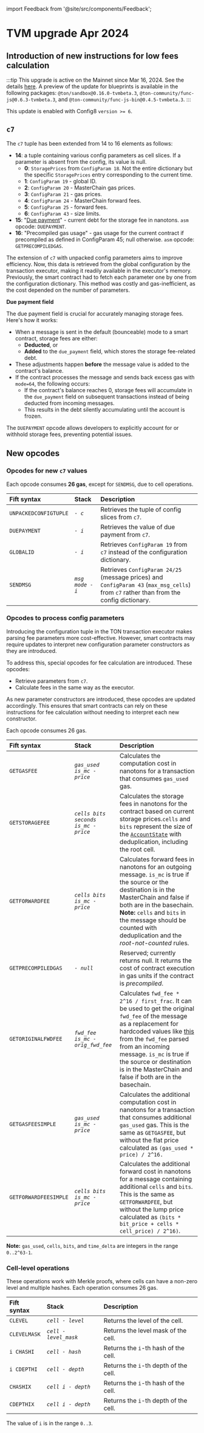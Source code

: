 import Feedback from '@site/src/components/Feedback';

# TVM upgrade Apr 2024

## Introduction of new instructions for low fees calculation

:::tip
This upgrade is active on the Mainnet since Mar 16, 2024. See the details [here](https://t.me/tonstatus/101). A preview of the update for blueprints is available in the following packages: `@ton/sandbox@0.16.0-tvmbeta.3`, `@ton-community/func-js@0.6.3-tvmbeta.3`, and `@ton-community/func-js-bin@0.4.5-tvmbeta.3`.
:::

This update is enabled with Config8 `version >= 6`.

## `c7`

The `c7` tuple has been extended from 14 to 16 elements as follows:

- **14**: a tuple containing various config parameters as cell slices. If a parameter is absent from the config, its value is null.
  - **0**: `StoragePrices` from `ConfigParam 18`. Not the entire dictionary but the specific `StoragePrices` entry corresponding to the current time.
  - **1**: `ConfigParam 19` - global ID.
  - **2**: `ConfigParam 20` - MasterChain gas prices.
  - **3**: `ConfigParam 21` - gas prices.
  - **4**: `ConfigParam 24` - MasterChain forward fees.
  - **5**: `ConfigParam 25` - forward fees.
  - **6**: `ConfigParam 43` - size limits.
- **15**: "[Due payment](https://github.com/ton-blockchain/ton/blob/8a9ff339927b22b72819c5125428b70c406da631/crypto/block/block.tlb#L237)" - current debt for the storage fee in nanotons. `asm` opcode: `DUEPAYMENT`.
- **16**: "Precompiled gas usage" - gas usage for the current contract if precompiled as defined in ConfigParam 45; null otherwise.
  `asm` opcode: `GETPRECOMPILEDGAS`.

The extension of `c7` with unpacked config parameters aims to improve efficiency. Now, this data is retrieved from the global configuration by the transaction executor, making it readily available in the executor's memory. Previously, the smart contract had to fetch each parameter one by one from the configuration dictionary. This method was costly and gas-inefficient, as the cost depended on the number of parameters.

**Due payment field**

The due payment field is crucial for accurately managing storage fees. Here's how it works:

- When a message is sent in the default (bounceable) mode to a smart contract, storage fees are either:
  - **Deducted**, or
  - **Added** to the `due_payment` field, which stores the storage fee-related debt.
- These adjustments happen **before** the message value is added to the contract's balance.
- If the contract processes the message and sends back excess gas with `mode=64`, the following occurs:
  - If the contract's balance reaches 0, storage fees will accumulate in the `due_payment` field on subsequent transactions instead of being deducted from incoming messages.
  - This results in the debt silently accumulating until the account is frozen.

The `DUEPAYMENT` opcode allows developers to explicitly account for or withhold storage fees, preventing potential issues.

## New opcodes

### Opcodes for new `c7` values

Each opcode consumes **26 gas**, except for `SENDMSG`, due to cell operations.

| Fift syntax           | Stack            | Description                                                                                                                                                                                   |
| :-------------------- | :--------------- | :-------------------------------------------------------------------------------------------------------------------------------------------------------------------------------------------- |
| `UNPACKEDCONFIGTUPLE` | *`- c`*          | Retrieves the tuple of config slices from `c7`.                                                                                                                               |
| `DUEPAYMENT`          | *`- i`*          | Retrieves the value of due payment from `c7`.                                                                                                                                 |
| `GLOBALID`            | *`- i`*          | Retrieves `ConfigParam 19` from `c7` instead of the configuration dictionary.                                                                                                 |
| `SENDMSG`             | *`msg mode - i`* | Retrieves `ConfigParam 24/25` (message prices) and `ConfigParam 43` (`max_msg_cells`) from `c7` rather than from the config dictionary. |

### Opcodes to process config parameters

Introducing the configuration tuple in the TON transaction executor makes parsing fee parameters more cost-effective. However, smart contracts may require updates to interpret new configuration parameter constructors as they are introduced.

To address this, special opcodes for fee calculation are introduced. These opcodes:

- Retrieve parameters from `c7`.
- Calculate fees in the same way as the executor.

As new parameter constructors are introduced, these opcodes are updated accordingly. This ensures that smart contracts can rely on these instructions for fee calculation without needing to interpret each new constructor.

Each opcode consumes 26 gas.

| Fift syntax           | Stack                                | Description                                                                                                                                                                                                                                                                                                                                                                                                                                                                                                |
| :-------------------- | :----------------------------------- | :--------------------------------------------------------------------------------------------------------------------------------------------------------------------------------------------------------------------------------------------------------------------------------------------------------------------------------------------------------------------------------------------------------------------------------------------------------------------------------------------------------- |
| `GETGASFEE`           | *`gas_used is_mc - price`*           | Calculates the computation cost in nanotons for a transaction that consumes `gas_used` gas.                                                                                                                                                                                                                                                                                                                                                                                                |
| `GETSTORAGEFEE`       | *`cells bits seconds is_mc - price`* | Calculates the storage fees in nanotons for the contract based on current storage prices.`cells` and `bits` represent the size of the [`AccountState`](https://github.com/ton-blockchain/ton/blob/8a9ff339927b22b72819c5125428b70c406da631/crypto/block/block.tlb#L247) with deduplication, including the root cell.                                                                                                                                                       |
| `GETFORWARDFEE`       | *`cells bits is_mc - price`*         | Calculates forward fees in nanotons for an outgoing message. `is_mc` is true if the source or the destination is in the MasterChain and false if both are in the basechain. **Note:** `cells` and `bits` in the message should be counted with deduplication and the *root-not-counted* rules.                                                                                                                                             |
| `GETPRECOMPILEDGAS`   | *`- null`*                           | Reserved; currently returns null. It returns the cost of contract execution in gas units if the contract is *precompiled*.                                                                                                                                                                                                                                                                                                                                                 |
| `GETORIGINALFWDFEE`   | *`fwd_fee is_mc - orig_fwd_fee`*     | Calculates `fwd_fee * 2^16 / first_frac`. It can be used to get the original `fwd_fee` of the message as a replacement for hardcoded values like [this](https://github.com/ton-blockchain/token-contract/blob/21e7844fa6dbed34e0f4c70eb5f0824409640a30/ft/jetton-wallet.fc#L224C17-L224C46) from the `fwd_fee` parsed from an incoming message. `is_mc` is true if the source or destination is in the MasterChain and false if both are in the basechain. |
| `GETGASFEESIMPLE`     | *`gas_used is_mc - price`*           | Calculates the additional computation cost in nanotons for a transaction that consumes additional `gas_used` gas. This is the same as `GETGASFEE`, but without the flat price calculated as `(gas_used * price) / 2^16.`                                                                                                                                                                                                                                                                   |
| `GETFORWARDFEESIMPLE` | *`cells bits is_mc - price`*         | Calculates the additional forward cost in nanotons for a message containing additional `cells` and `bits`. This is the same as `GETFORWARDFEE`, but without the lump price calculated as `(bits * bit_price + cells * cell_price) / 2^16)`.                                                                                                                                                                                                                                |

**Note:** `gas_used`, `cells`, `bits`, and `time_delta` are integers in the range `0..2^63-1`.

### Cell-level operations

These operations work with Merkle proofs, where cells can have a non-zero level and multiple hashes. Each operation consumes 26 gas.

| Fift syntax  | Stack                 | Description                                           |
| :----------- | :-------------------- | :---------------------------------------------------- |
| `CLEVEL`     | *`cell - level`*      | Returns the level of the cell.        |
| `CLEVELMASK` | *`cell - level_mask`* | Returns the level mask of the cell.   |
| `i CHASHI`   | *`cell - hash`*       | Returns the `i`-th hash of the cell.  |
| `i CDEPTHI`  | *`cell - depth`*      | Returns the `i`-th depth of the cell. |
| `CHASHIX`    | *`cell i - depth`*    | Returns the `i`-th hash of the cell.  |
| `CDEPTHIX`   | *`cell i - depth`*    | Returns the `i`-th depth of the cell. |

The value of `i` is in the range `0..3`.

<Feedback />

